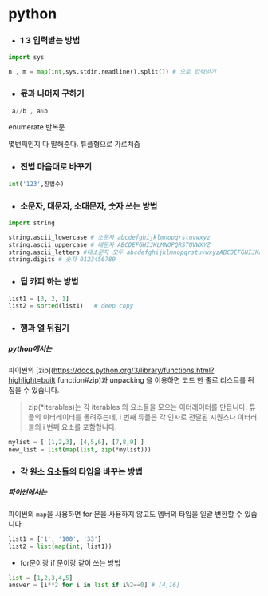 # python

- ### 1 3 입력받는 방법

```python
import sys

n , m = map(int,sys.stdin.readline().split()) # 으로 입력받기
```

- ### 몫과 나머지 구하기

```python
 a//b , a%b
```



enumerate 반복문 

몇번째인지 다 말해준다. 튜플형으로 가르쳐줌



- ### 진법 마음대로 바꾸기

```python
int('123',진법수)
```

- ### 소문자, 대문자, 소대문자, 숫자 쓰는 방법

```python
import string 

string.ascii_lowercase # 소문자 abcdefghijklmnopqrstuvwxyz
string.ascii_uppercase # 대문자 ABCDEFGHIJKLMNOPQRSTUVWXYZ
string.ascii_letters #대소문자 모두 abcdefghijklmnopqrstuvwxyzABCDEFGHIJKLMNOPQRSTUVWXYZ
string.digits # 숫자 0123456789
```

- ### 딥 카피 하는 방법

```python
list1 = [3, 2, 1]
list2 = sorted(list1)	# deep copy	
```

- ### 행과 열 뒤집기

##### python에서는

파이썬의 [zip](https://docs.python.org/3/library/functions.html?highlight=built function#zip)과 unpacking 을 이용하면 코드 한 줄로 리스트를 뒤집을 수 있습니다.

> zip(*iterables)는 각 iterables 의 요소들을 모으는 이터레이터를 만듭니다.
> 튜플의 이터레이터를 돌려주는데, i 번째 튜플은 각 인자로 전달된 시퀀스나 이터러블의 i 번째 요소를 포함합니다.

```python
mylist = [ [1,2,3], [4,5,6], [7,8,9] ]
new_list = list(map(list, zip(*mylist)))
```

- ### 각 원소 요소들의 타입을 바꾸는 방법

##### 파이썬에서는

파이썬의 `map`을 사용하면 for 문을 사용하지 않고도 멤버의 타입을 일괄 변환할 수 있습니다.

```python
list1 = ['1', '100', '33']
list2 = list(map(int, list1))
```

- for문이랑 if 문이랑 같이 쓰는 방법

```python
list = [1,2,3,4,5]
answer = [i**2 for i in list if i%2==0] # [4,16]
```

